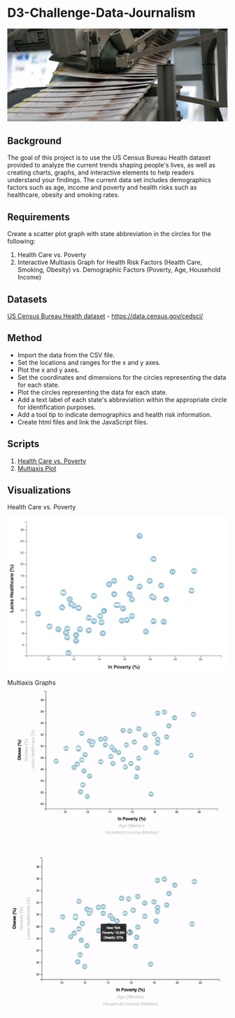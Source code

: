 # D3-Challenge-Data-Journalism

![Image](https://github.com/cecileung1208/D3-Challenge-Data-Journalism/blob/main/Images/newspaper%20-%20Copy.jpg)

## Background

The goal of this project is to use the US Census Bureau Health dataset provided to analyze the current trends shaping people's lives, as well as creating charts, graphs, and interactive elements to help readers understand your findings.  The current data set includes demographics factors such as age, income and poverty and health risks such as healthcare, obesity and smoking rates.

## Requirements

Create a scatter plot graph with state abbreviation in the circles for the following:

1.  Health Care vs. Poverty
2.  Interactive Multiaxis Graph for Health Risk Factors (Health Care, Smoking, Obesity) vs. Demographic Factors (Poverty, Age, Household Income)

## Datasets

[US Census Bureau Health dataset](https://github.com/cecileung1208/Journalism-Data-Analysis/tree/main/D3_data_journalism/assets/data) - https://data.census.gov/cedsci/

## Method

* Import the data from the CSV file.
* Set the locations and ranges for the x and y axes.
* Plot the x and y axes.
* Set the coordinates and dimensions for the circles representing the data for each state.
* Plot the circles representing the data for each state.
* Add a text label of each state's abbreviation within the appropriate circle for identification purposes.
* Add a tool tip to indicate demographics and health risk information.
* Create html files and link the JavaScript files.

## Scripts

1. [Health Care vs. Poverty](https://github.com/cecileung1208/Journalism-Data-Analysis/blob/main/D3_data_journalism/assets/js/app.js)
2. [Multiaxis Plot](https://github.com/cecileung1208/Journalism-Data-Analysis/blob/main/D3_data_journalism%20-%20MultiAxes/assets/js/app.js)


## Visualizations

Health Care vs. Poverty

![Images](https://github.com/cecileung1208/D3-Challenge-Data-Journalism/blob/main/Images/scatter.jpg)


Multiaxis Graphs
![Image](https://github.com/cecileung1208/D3-Challenge-Data-Journalism/blob/main/Images/animated-scatter.gif)

![Image](https://github.com/cecileung1208/D3-Challenge-Data-Journalism/blob/main/Images/tooltip.gif)

